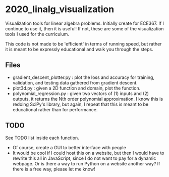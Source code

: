 # 2020_linalg_visualization
Visualization tools for linear algebra problems. Initially create for ECE367. If I continue to use it, then it is useful! If not, these are some of the visualization tools I used for the curriculum.

This code is not made to be 'efficient' in terms of running speed, but rather it is meant to be expressly educational and walk you through the steps.

## Files
- gradient_descent_plotter.py : plot the loss and accuracy for training, validation, and testing data gathered from gradient descent.
- plot3d.py : given a 2D function and domain, plot the function.
- polynomial_regression.py : given two vectors of (1) inputs and (2) outputs, it returns the Nth order polynomial approximation. I know this is redoing SciPy's library, but again, I repeat that this is meant to be educational rather than for performance.

## TODO
See TODO list inside each function.
- Of course, create a GUI to better interface with people
- It would be cool if I could host this on a website, but then I would have to rewrite this all in JavaScript, since I do not want to pay for a dynamic webpage. Or is there a way to run Python on a website another way? If there is a free way, please let me know!
